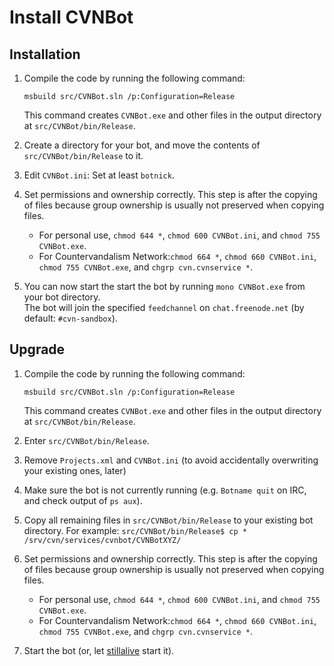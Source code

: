 # Install CVNBot

## Installation

1. Compile the code by running the following command:

   `msbuild src/CVNBot.sln /p:Configuration=Release`

   This command creates `CVNBot.exe` and other files in the output directory at `src/CVNBot/bin/Release`.
1. Create a directory for your bot, and move the contents of `src/CVNBot/bin/Release` to it.
1. Edit `CVNBot.ini`: Set at least `botnick`.
1. Set permissions and ownership correctly. This step is after the copying of files because group ownership is usually not preserved when copying files.
   * For personal use, `chmod 644 *`, `chmod 600 CVNBot.ini`, and `chmod 755 CVNBot.exe`.
   * For Countervandalism Network:`chmod 664 *`, `chmod 660 CVNBot.ini`,  `chmod 755 CVNBot.exe`, and `chgrp cvn.cvnservice *`.
1. You can now start the start the bot by running `mono CVNBot.exe` from your bot directory.<br/>The bot will join the specified `feedchannel` on `chat.freenode.net` (by default: `#cvn-sandbox`).

## Upgrade

1. Compile the code by running the following command:

   `msbuild src/CVNBot.sln /p:Configuration=Release`

   This command creates `CVNBot.exe` and other files in the output directory at `src/CVNBot/bin/Release`.
1. Enter `src/CVNBot/bin/Release`.
1. Remove `Projects.xml` and `CVNBot.ini` (to avoid accidentally overwriting your existing ones, later)
1. Make sure the bot is not currently running (e.g. `Botname quit` on IRC, and check output of `ps aux`).
1. Copy all remaining files in `src/CVNBot/bin/Release` to your existing bot directory. For example: `src/CVNBot/bin/Release$ cp * /srv/cvn/services/cvnbot/CVNBotXYZ/`
1. Set permissions and ownership correctly. This step is after the copying of files because group ownership is usually not preserved when copying files.
   * For personal use, `chmod 644 *`, `chmod 600 CVNBot.ini`, and `chmod 755 CVNBot.exe`.
   * For Countervandalism Network:`chmod 664 *`, `chmod 660 CVNBot.ini`,  `chmod 755 CVNBot.exe`, and `chgrp cvn.cvnservice *`.
1. Start the bot (or, let [stillalive](https://github.com/countervandalism/stillalive) start it).
